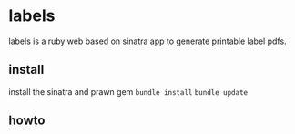 # labels
labels is a ruby web based on sinatra app to generate printable label pdfs.
## install
install the sinatra and prawn gem
`bundle install`
`bundle update`

## howto
